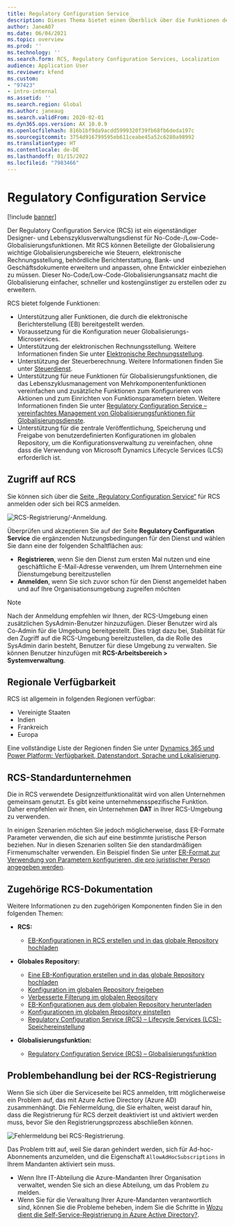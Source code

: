 ```yaml
---
title: Regulatory Configuration Service
description: Dieses Thema bietet einen Überblick über die Funktionen des Regulatory Configuration Service (RCS) und erläutert den Zugriff auf den Dienst.
author: JaneA07
ms.date: 06/04/2021
ms.topic: overview
ms.prod: ''
ms.technology: ''
ms.search.form: RCS, Regulatory Configuration Services, Localization
audience: Application User
ms.reviewer: kfend
ms.custom:
- "97423"
- intro-internal
ms.assetid: ''
ms.search.region: Global
ms.author: janeaug
ms.search.validFrom: 2020-02-01
ms.dyn365.ops.version: AX 10.0.9
ms.openlocfilehash: 816b1bf9da9acdd5999320f39fb68fb6deda197c
ms.sourcegitcommit: 3754d916799595eb611ceabe45a52c6280a98992
ms.translationtype: HT
ms.contentlocale: de-DE
ms.lasthandoff: 01/15/2022
ms.locfileid: "7983466"
---
```

# <a name="regulatory-configuration-service"></a>Regulatory Configuration Service

[!include [banner](../includes/banner.md)]

Der Regulatory Configuration Service (RCS) ist ein eigenständiger Designer- und Lebenszyklusverwaltungsdienst für No-Code-/Low-Code-Globalisierungsfunktionen. Mit RCS können Beteiligte der Globalisierung wichtige Globalisierungsbereiche wie Steuern, elektronische Rechnungsstellung, behördliche Berichterstattung, Bank- und Geschäftsdokumente erweitern und anpassen, ohne Entwickler einbeziehen zu müssen. Dieser No-Code/Low-Code-Globalisierungsansatz macht die Globalisierung einfacher, schneller und kostengünstiger zu erstellen oder zu erweitern.

RCS bietet folgende Funktionen:

- Unterstützung aller Funktionen, die durch die elektronische Berichterstellung (EB) bereitgestellt werden.
- Voraussetzung für die Konfiguration neuer Globalisierungs-Microservices.
- Unterstützung der elektronischen Rechnungsstellung. Weitere Informationen finden Sie unter [Elektronische Rechnungsstellung](/dynamics365-release-plan/2021wave1/finance-operations/dynamics365-finance/electronic-invoicing-add-on-dynamics-365-ga).
- Unterstützung der Steuerberechnung. Weitere Informationen finden Sie unter [Steuerdienst](/dynamics365-release-plan/2021wave1/finance-operations/dynamics365-finance/tax-service-preview).
- Unterstützung für neue Funktionen für Globalisierungsfunktionen, die das Lebenszyklusmanagement von Mehrkomponentenfunktionen vereinfachen und zusätzliche Funktionen zum Konfigurieren von Aktionen und zum Einrichten von Funktionsparametern bieten. Weitere Informationen finden Sie unter [Regulatory Configuration Service – vereinfachtes Management von Globalisierungsfunktionen für Globalisierungsdienste](/dynamics365-release-plan/2021wave1/finance-operations/dynamics365-finance/regulatory-configuration-service-simplified-globalization-feature-management-globalization-services).
- Unterstützung für die zentrale Veröffentlichung, Speicherung und Freigabe von benutzerdefinierten Konfigurationen im globalen Repository, um die Konfigurationsverwaltung zu vereinfachen, ohne dass die Verwendung von Microsoft Dynamics Lifecycle Services (LCS) erforderlich ist.

## <a name="access-rcs"></a>Zugriff auf RCS

Sie können sich über die [Seite „Regulatory Configuration Service“](https://marketing.configure.global.dynamics.com/) für RCS anmelden oder sich bei RCS anmelden.

![RCS-Registrierung/-Anmeldung.](media/202103_RCS%20Marketing%20page_updated_1.jpg)

Überprüfen und akzeptieren Sie auf der Seite **Regulatory Configuration Service** die ergänzenden Nutzungsbedingungen für den Dienst und wählen Sie dann eine der folgenden Schaltflächen aus:

- **Registrieren**, wenn Sie den Dienst zum ersten Mal nutzen und eine geschäftliche E-Mail-Adresse verwenden, um Ihrem Unternehmen eine Dienstumgebung bereitzustellen
- **Anmelden**, wenn Sie sich zuvor schon für den Dienst angemeldet haben und auf Ihre Organisationsumgebung zugreifen möchten

> [!NOTE] 
> Nach der Anmeldung empfehlen wir Ihnen, der RCS-Umgebung einen zusätzlichen SysAdmin-Benutzer hinzuzufügen. Dieser Benutzer wird als Co-Admin für die Umgebung bereitgestellt. Dies trägt dazu bei, Stabilität für den Zugriff auf die RCS-Umgebung bereitzustellen, da die Rolle des SysAdmin darin besteht, Benutzer für diese Umgebung zu verwalten. Sie können Benutzer hinzufügen mit **RCS-Arbeitsbereich > Systemverwaltung**.

## <a name="regional-availability"></a>Regionale Verfügbarkeit

RCS ist allgemein in folgenden Regionen verfügbar:

- Vereinigte Staaten
- Indien
- Frankreich
- Europa

Eine vollständige Liste der Regionen finden Sie unter [Dynamics 365 und Power Platform: Verfügbarkeit, Datenstandort, Sprache und Lokalisierung](https://aka.ms/dynamics_365_international_availability_deck).

## <a name="rcs-default-company"></a>RCS-Standardunternehmen

Die in RCS verwendete Designzeitfunktionalität wird von allen Unternehmen gemeinsam genutzt. Es gibt keine unternehmensspezifische Funktion. Daher empfehlen wir Ihnen, ein Unternehmen **DAT** in Ihrer RCS-Umgebung zu verwenden.

In einigen Szenarien möchten Sie jedoch möglicherweise, dass ER-Formate Parameter verwenden, die sich auf eine bestimmte juristische Person beziehen. Nur in diesen Szenarien sollten Sie den standardmäßigen Firmenumschalter verwenden. Ein Beispiel finden Sie unter [ER-Format zur Verwendung von Parametern konfigurieren, die pro juristischer Person angegeben werden](../../fin-ops-core/dev-itpro/analytics/er-app-specific-parameters-configure-format.md).

## <a name="related-rcs-documentation"></a>Zugehörige RCS-Dokumentation

Weitere Informationen zu den zugehörigen Komponenten finden Sie in den folgenden Themen:

- **RCS:**

    - [EB-Konfigurationen in RCS erstellen und in das globale Repository hochladen](rcs-global-repo-upload.md)

- **Globales Repository:**

    - [Eine EB-Konfiguration erstellen und in das globale Repository hochladen](rcs-global-repo-upload.md)
    - [Konfiguration im globalen Repository freigeben](rcs-global-repo-share-configuration.md)
    - [Verbesserte Filterung im globalen Repository](enhanced-filtering-global-repo.md)
    - [EB-Konfigurationen aus dem globalen Repository herunterladen](../../fin-ops-core/dev-itpro/analytics/er-download-configurations-global-repo.md)
    - [Konfigurationen im globalen Repository einstellen](discontinuing-configurations-rcs-global-repo.md)
    - [Regulatory Configuration Service (RCS) – Lifecycle Services (LCS)-Speichereinstellung](rcs-lcs-repo-dep-faq.md)

- **Globalisierungsfunktion:**

    - [Regulatory Configuration Service (RCS) – Globalisierungsfunktion](/dynamics365-release-plan/2021wave1/finance-operations/dynamics365-finance/regulatory-configuration-service-simplified-globalization-feature-management-globalization-services)


## <a name="troubleshooting-rcs-sign-up"></a>Problembehandlung bei der RCS-Registrierung

Wenn Sie sich über die Serviceseite bei RCS anmelden, tritt möglicherweise ein Problem auf, das mit Azure Active Directory (Azure AD) zusammenhängt. Die Fehlermeldung, die Sie erhalten, weist darauf hin, dass die Registrierung für RCS derzeit deaktiviert ist und aktiviert werden muss, bevor Sie den Registrierungsprozess abschließen können.

![Fehlermeldung bei RCS-Registrierung.](media/01_RCSSignUpError.jpg)

Das Problem tritt auf, weil Sie daran gehindert werden, sich für Ad-hoc-Abonnements anzumelden, und die Eigenschaft `AllowAdHocSubscriptions` in Ihrem Mandanten aktiviert sein muss. 

- Wenn Ihre IT-Abteilung die Azure-Mandanten Ihrer Organisation verwaltet, wenden Sie sich an diese Abteilung, um das Problem zu melden.
- Wenn Sie für die Verwaltung Ihrer Azure-Mandanten verantwortlich sind, können Sie die Probleme beheben, indem Sie die Schritte in [Wozu dient die Self-Service-Registrierung in Azure Active Directory?](/azure/active-directory/enterprise-users/directory-self-service-signup#how-do-i-control-self-service-settings).
